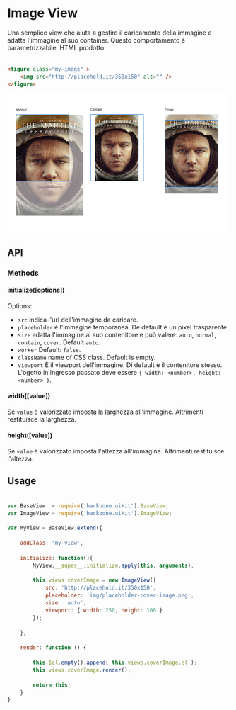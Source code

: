 Image View
=============

Una semplice view che aiuta a gestire il caricamento della immagine e adatta l'immagine al suo container. Questo comportamento è parametrizzabile.
HTML prodotto:

```html

<figure class="my-image" >
	<img src="http://placehold.it/350x150" alt="" />
</figure>

```

![Image View](img/ImageView.jpg)


## API

### Methods

#### initialize([options])


Options:

- `src` indica l'url dell'immagine da caricare.
- `placeholder` è l'immagine temporanea. De default è un pixel trasparente.
- `size` adatta l'immagine al suo contenitore e può valere: `auto`, `normal`, `contain`, `cover`. Default `auto`.
- `worker` Default: `false`.
- `className` name of CSS class. Default is empty.
- `viewport` È il viewport dell'immagine. Di default è il contenitore stesso. L'ogetto in ingresso passato deve essere `{ width: <number>, height: <number> }`.

#### width([value])
Se `value` è valorizzato imposta la larghezza all'immagine. Altrimenti restituisce la larghezza.

#### height([value])
Se `value` è valorizzato imposta l'altezza all'immagine. Altrimenti restituisce l'altezza.


## Usage

```javascript

var BaseView  = require('backbone.uikit').BaseView;
var ImageView = require('backbone.uikit').ImageView;

var MyView = BaseView.extend({

	addClass: 'my-view',

	initialize: function(){
		MyView.__super__.initialize.apply(this, arguments);

		this.views.coverImage = new ImageView({
			src: 'http://placehold.it/350x150',
			placeholder: 'img/placeholder-cover-image.png',
			size: 'auto',
			viewport: { width: 250, height: 100 }
		});

	},

	render: function () {

		this.$el.empty().append( this.views.coverImage.el );
		this.views.coverImage.render();

		return this;
	}
}

```

